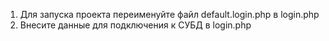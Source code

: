 1. Для запуска проекта переименуйте файл default.login.php в login.php
2. Внесите данные для подключения к СУБД в login.php

